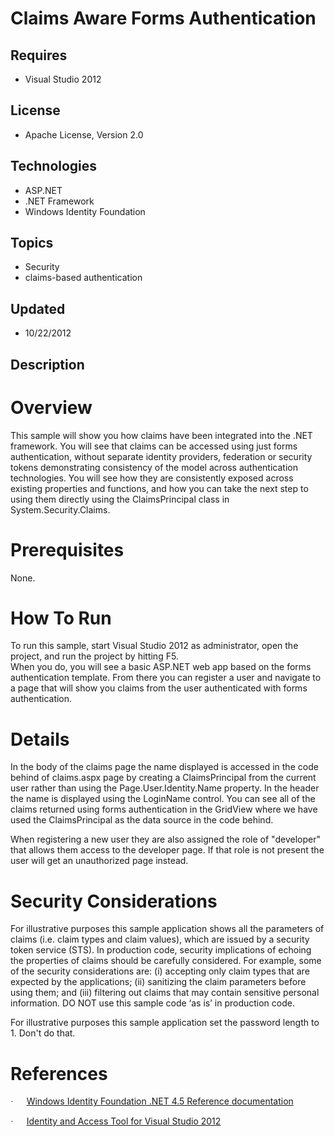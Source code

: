 # Claims Aware Forms Authentication
## Requires
- Visual Studio 2012
## License
- Apache License, Version 2.0
## Technologies
- ASP.NET
- .NET Framework
- Windows Identity Foundation
## Topics
- Security
- claims-based authentication
## Updated
- 10/22/2012
## Description

<h1>Overview</h1>
<p class="MsoNormal">This sample will show you how claims have been integrated into the .NET framework. You will see that claims can be accessed using just forms authentication, without separate identity providers, federation or security tokens demonstrating
 consistency of the model across authentication technologies. You will see how they are consistently exposed across existing properties and functions, and how you can take the next step to using them directly using the ClaimsPrincipal class in System.Security.Claims.</p>
<h1>Prerequisites</h1>
<p class="MsoNormal">None.</p>
<h1>How To Run</h1>
<p class="MsoNormal">To run this sample, start Visual Studio 2012 as administrator, open the project, and run the project by hitting F5.
<br>
When you do,<a name="_GoBack"></a> you will see a basic ASP.NET web app based on the forms authentication template. From there you can register a user and navigate to a page that will show you claims from the user authenticated with forms authentication.</p>
<h1>Details</h1>
<p class="MsoNormal">In the body of the claims page the name displayed is accessed in the code behind of claims.aspx page by creating a ClaimsPrincipal from the current user rather than using the Page.User.Identity.Name property. In the header the name is
 displayed using the LoginName control. You can see all of the claims returned using forms authentication in the GridView where we have used the ClaimsPrincipal as the data source in the code behind.</p>
<p class="MsoNormal">When registering a new user they are also assigned the role of &quot;developer&quot; that allows them access to the developer page. If that role is not present the user will get an unauthorized page instead.</p>
<h1>Security Considerations</h1>
<p class="MsoNormal">For illustrative purposes this sample application shows all the parameters of claims (i.e. claim types and claim values), which are issued by a security token service (STS). In production code, security implications of echoing the properties
 of claims should be carefully considered. For example, some of the security considerations are: (i) accepting only claim types that are expected by the applications; (ii) sanitizing the claim parameters before using them; and (iii) filtering out claims that
 may contain sensitive personal information. DO NOT use this sample code &lsquo;as is&rsquo; in production code.</p>
<p class="MsoNormal">For illustrative purposes this sample application set the password length to 1. Don't do that.</p>
<h1>References</h1>
<p class="MsoListParagraphCxSpFirst"><span style="font-family:Symbol"><span>&middot;<span style="font:7.0pt &quot;Times New Roman&quot;">&nbsp;&nbsp;&nbsp;&nbsp;&nbsp;&nbsp;&nbsp;&nbsp;
</span></span></span><a href="http://go.microsoft.com/fwlink/?LinkID=245850">Windows Identity Foundation .NET 4.5 Reference documentation</a></p>
<p class="MsoListParagraphCxSpLast"><span style="font-family:Symbol"><span>&middot;<span style="font:7.0pt &quot;Times New Roman&quot;">&nbsp;&nbsp;&nbsp;&nbsp;&nbsp;&nbsp;&nbsp;&nbsp;
</span></span></span><a href="http://go.microsoft.com/fwlink/?LinkID=245849">Identity and Access Tool for Visual Studio 2012</a></p>
